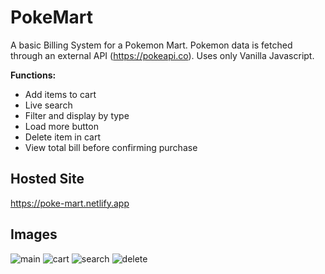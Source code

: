# PokeMart

A basic Billing System for a Pokemon Mart. Pokemon data is fetched through an external API (<https://pokeapi.co>). Uses only Vanilla Javascript.

**Functions:**

- Add items to cart
- Live search
- Filter and display by type
- Load more button
- Delete item in cart
- View total bill before confirming purchase

## Hosted Site

<https://poke-mart.netlify.app>

## Images

![main](https://i.imgur.com/K0Ls30h.png)
![cart](https://i.imgur.com/pUsbewt.png)
![search](https://i.imgur.com/pZBSkFJ.png)
![delete](https://i.imgur.com/CQP4yJX.png)
